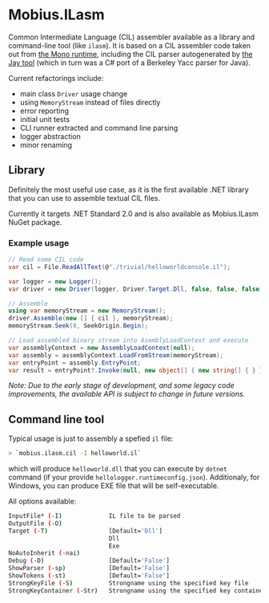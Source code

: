 # Mobius.ILasm

Common Intermediate Language (CIL) assembler available as a library and command-line tool (like `ilasm`). It is based on a CIL assembler code taken out from [the Mono runtime](https://github.com/mono/mono), including the CIL parser autogenerated by [the Jay tool](https://github.com/mono/mono/tree/main/mcs/jay) (which in turn was a C# port of a Berkeley Yacc parser for Java).

Current refactorings include:

- main class `Driver` usage change
- using `MemoryStream` instead of files directly
- error reporting
- initial unit tests
- CLI runner extracted and command line parsing
- logger abstraction
- minor renaming

## Library

Definitely the most useful use case, as it is the first available .NET library that you can use to assemble textual CIL files.

Currently it targets .NET Standard 2.0 and is also available as Mobius.ILasm NuGet package.

### Example usage

```cs
// Read some CIL code
var cil = File.ReadAllText(@"./trivial/helloworldconsole.il");

var logger = new Logger();
var driver = new Driver(logger, Driver.Target.Dll, false, false, false);

// Assemble
using var memoryStream = new MemoryStream();
driver.Assemble(new [] { cil }, memoryStream);
memoryStream.Seek(0, SeekOrigin.Begin);

// Load assembled binary stream into AsemblyLoadContext and execute
var assemblyContext = new AssemblyLoadContext(null);
var assembly = assemblyContext.LoadFromStream(memoryStream);
var entryPoint = assembly.EntryPoint;
var result = entryPoint?.Invoke(null, new object[] { new string[] { } });
```

*Note: Due to the early stage of development, and some legacy code improvements, the available API is subject to change in future versions.*

## Command line tool

Typical usage is just to assembly a spefied `il` file:

```bash
> `mobius.ilasm.cil -I helloworld.il`
```

which will produce `helloworld.dll` that you can execute by `dotnet` command (if your provide `hellologger.runtimeconfig.json`). Additionaly, for Windows, you can produce EXE file that will be self-executable.

All options available:

```bash
InputFile* (-I)             IL file to be parsed
OutputFile (-O)
Target (-T)                 [Default='Dll']
                            Dll
                            Exe
NoAutoInherit (-nai)
Debug (-D)                  [Default='False']
ShowParser (-sp)            [Default='False']
ShowTokens (-st)            [Default='False']
StrongKeyFile (-S)          Strongname using the specified key file
StrongKeyContainer (-Str)   Strongname using the specified key container
```

